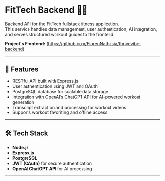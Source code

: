 # FitTech Backend 🏋️‍♂️

Backend API for the FitTech fullstack fitness application.  
This service handles data management, user authentication, AI integration, and serves structured workout guides to the frontend.

**Project's Frontend:** (https://github.com/FiorenNathasia/thrivevibe-backend)

---

## 🚀 Features

- RESTful API built with Express.js
- User authentication using JWT and OAuth
- PostgreSQL database for scalable data storage
- Integration with OpenAI’s ChatGPT API for AI-powered workout generation
- Transcript extraction and processing for workout videos
- Supports workout favoriting and offline access

---

## 🛠️ Tech Stack

- **Node.js**
- **Express.js**
- **PostgreSQL**
- **JWT (OAuth)** for secure authentication
- **OpenAI ChatGPT API** for AI processing

---
